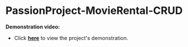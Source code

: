 # PassionProject-MovieRental-CRUD
<a name="demo">**Demonstration video:**</a>
* Click <a href="https://youtu.be/gWDxz9MvNa4">**here**</a> to view the project's demonstration.
